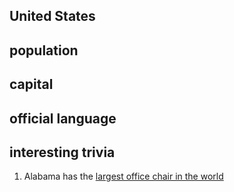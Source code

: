 ## United States
## population


## capital

 
## official language


## interesting trivia
1. Alabama has the [largest office chair in the world](https://www.atlasobscura.com/places/worlds-largest-chair)


